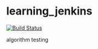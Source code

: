 # learning_jenkins
[![Build Status](http://ec2-54-209-108-214.compute-1.amazonaws.com/buildStatus/icon?job=connect-jenkins-to-github)](http://ec2-54-209-108-214.compute-1.amazonaws.com/job/connect-jenkins-to-github/)

algorithm testing

